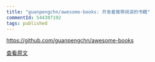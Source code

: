 ```yaml
---
title: "guanpengchn/awesome-books: 开发者推荐阅读的书籍"
commentId: 544307192
tags: published
---
```


https://github.com/guanpengchn/awesome-books
    
[查看原文](https://github.com/guanpengchn/awesome-books)
    
